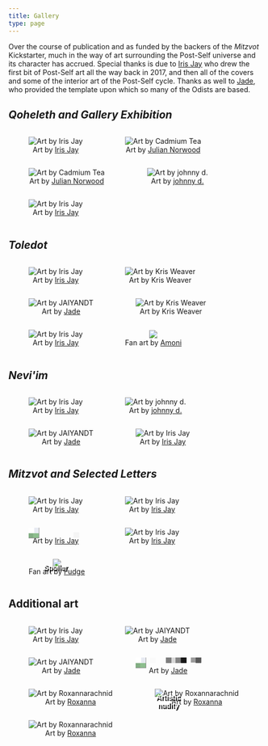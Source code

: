 ```yaml
---
title: Gallery
type: page
---
```



<style>
figure, img {
    text-align: center;
    display: inline-block;
    max-height: 200px;
}
.merge {
    display: inline-block;
    position: relative;
}
.merge img {
    position: relative;
    filter: url(#pixelate);
}
.merge span {
    width: 80%;
    text-align: center;
    position: absolute;
    text-indent: 0;
    top: 70px;
    left: 10%;
    color: #fff;
    font-weight: bold;
    text-decoration: none;
    font-family: sans-serif;
    text-shadow: 2px 3px 0px #000;
    background-color: rgba(0,0,0,0);
    text-align: center;
}
</style>

Over the course of publication and as funded by the backers of the *Mitzvot* Kickstarter, much in the way of art surrounding the Post-Self universe and its character has accrued. Special thanks is due to [Iris Jay](https://irisjay.net) who drew the first bit of Post-Self art all the way back in 2017, and then all of the covers and some of the interior art of the Post-Self cycle. Thanks as well to [Jade](https://linktr.ee/cupsofjade), who provided the template upon which so many of the Odists are based.

## *Qoheleth and Gallery Exhibition*

<figure>
    <a href="/img/gallery/qoheleth-front.png"><img src="/img/gallery/thumbs/qoheleth-front.png" alt="Art by Iris Jay"/></a>
    <figcaption>Art by <a href="https://irisjay.net" target="blank">Iris Jay</a></figcaption>
</figure>
<figure>
    <a href="/img/gallery/awdae-1.png"><img src="/img/gallery/thumbs/awdae-1.png" alt="Art by Cadmium Tea"/></a>
    <figcaption>Art by <a href="https://www.brushandtea.com/" target="blank">Julian Norwood</a></figcaption>
</figure>
<figure>
    <a href="/img/gallery/awdae-2.png"><img src="/img/gallery/thumbs/awdae-2.png" alt="Art by Cadmium Tea"/></a>
    <figcaption>Art by <a href="https://www.brushandtea.com/" target="blank">Julian Norwood</a></figcaption>
</figure>
<figure>
    <a href="/img/gallery/dear.png"><img src="/img/gallery/thumbs/dear.png" alt="Art by johnny d."/></a>
    <figcaption>Art by <a href="http://dumpstercryptid.carrd.co/" target="blank">johnny d.</a></figcaption>
</figure>
<figure>
    <a href="/img/gallery/qoheleth-back.png"><img src="/img/gallery/thumbs/qoheleth-back.png" alt="Art by Iris Jay"/></a>
    <figcaption>Art by <a href="https://irisjay.net" target="blank">Iris Jay</a></figcaption>
</figure>

## *Toledot*

<figure>
    <a href="/img/gallery/toledot-front.png"><img src="/img/gallery/thumbs/toledot-front.png" alt="Art by Iris Jay"/></a>
    <figcaption>Art by <a href="https://irisjay.net" target="blank">Iris Jay</a></figcaption>
</figure>
<figure>
    <a href="/img/gallery/shove.png"><img src="/img/gallery/thumbs/shove.png" alt="Art by Kris Weaver"/></a>
    <figcaption>Art by Kris Weaver</figcaption>
</figure>
<figure>
    <a href="/img/gallery/cairns.png"><img src="/img/gallery/thumbs/cairns.png" alt="Art by JAIYANDT"/></a>
    <figcaption>Art by <a href="https://linktr.ee/cupsofjade" target="blank">Jade</a></figcaption>
</figure>
<figure>
    <a href="/img/gallery/dandelions.png"><img src="/img/gallery/thumbs/dandelions.png" alt="Art by Kris Weaver"/></a>
    <figcaption>Art by Kris Weaver</figcaption>
</figure>
<figure>
    <a href="/img/gallery/toledot-back.png"><img src="/img/gallery/thumbs/toledot-back.png" alt="Art by Iris Jay"/></a>
    <figcaption>Art by <a href="https://irisjay.net" target="blank">Iris Jay</a></figcaption>
</figure>
<figure>
    <a href="/img/gallery/hadje.png"><img src="/img/gallery/thumbs/hadje.png"/></a>
    <figcaption>Fan art by <a href="https://cohost.org/Amoni-The-Sabertooth">Amoni</a></figcaption>
</figure>

## *Nevi'im*

<figure>
    <a href="/img/gallery/neviim-front.png"><img src="/img/gallery/thumbs/neviim-front.png" alt="Art by Iris Jay"/></a>
    <figcaption>Art by <a href="https://irisjay.net" target="blank">Iris Jay</a></figcaption>
</figure>
<figure>
    <a href="/img/gallery/awnh.png"><img src="/img/gallery/thumbs/awnh.png" alt="Art by johnny d."/></a>
    <figcaption>Art by <a href="http://dumpstercryptid.carrd.co/" target="blank">johnny d.</a></figcaption>
</figure>
<figure>
    <a href="/img/gallery/stolon.png"><img src="/img/gallery/thumbs/stolon.png" alt="Art by JAIYANDT"/></a>
    <figcaption>Art by <a href="https://linktr.ee/cupsofjade" target="blank">Jade</a></figcaption>
</figure>
<figure>
    <a href="/img/gallery/neviim-back.png"><img src="/img/gallery/thumbs/neviim-back.png" alt="Art by Iris Jay"/></a>
    <figcaption>Art by <a href="https://irisjay.net" target="blank">Iris Jay</a></figcaption>
</figure>

## *Mitzvot and Selected Letters*

<figure>
    <a href="/img/gallery/mitzvot-front.png"><img src="/img/gallery/thumbs/mitzvot-front.png" alt="Art by Iris Jay"/></a>
    <figcaption>Art by <a href="https://irisjay.net" target="blank">Iris Jay</a></figcaption>
</figure>
<figure>
    <a href="/img/gallery/monologue.png"><img src="/img/gallery/thumbs/monologue.png" alt="Art by Iris Jay"/></a>
    <figcaption>Art by <a href="https://irisjay.net" target="blank">Iris Jay</a></figcaption>
</figure>
<figure>
    <a class="merge" href="/img/gallery/merge.png"><img alt="Art by Iris Jay" src="/img/gallery/thumbs/merge.png" /><span>Spoiler</span></a>
    <figcaption>Art by <a href="https://irisjay.net" target="blank">Iris Jay</a></figcaption>
</figure>
<figure>
    <a href="/img/gallery/mitzvot-back.png"><img src="/img/gallery/thumbs/mitzvot-back.png" alt="Art by Iris Jay"/></a>
    <figcaption>Art by <a href="https://irisjay.net" target="blank">Iris Jay</a></figcaption>
</figure>
<figure>
    <a href="/img/gallery/full-of-skunks.png"><img src="/img/gallery/thumbs/full-of-skunks.png"/></a>
    <figcaption>Fan art by <a href="https://vulpine.club/@fudge_the_sphinx">Fudge</a></figcaption>
</figure>

## Additional art

<figure>
    <a href="/img/gallery/dear-ref.png"><img src="/img/gallery/thumbs/dear-ref.png" alt="Art by Iris Jay"/></a>
    <figcaption>Art by <a href="https://irisjay.net" target="blank">Iris Jay</a></figcaption>
</figure>
<figure>
    <a href="/img/gallery/writerskunk.png"><img src="/img/gallery/thumbs/writerskunk.png" alt="Art by JAIYANDT"/></a>
    <figcaption>Art by <a href="https://linktr.ee/cupsofjade" target="blank">Jade</a></figcaption>
</figure>
<figure>
    <a href="/img/gallery/ref-3.png"><img src="/img/gallery/thumbs/ref-3.png" alt="Art by JAIYANDT"/></a>
    <figcaption>Art by <a href="https://linktr.ee/cupsofjade" target="blank">Jade</a></figcaption>
</figure>
<figure>
    <a class="merge" href="/img/gallery/ref.png"><img alt="Art by JAIYANDT" src="/img/gallery/thumbs/ref.png" /><span>Artistic<br>nudity</span></a>
    <figcaption>Art by <a href="https://linktr.ee/cupsofjade" target="blank">Jade</a></figcaption>
</figure>
<figure>
    <a href="/img/gallery/lounge.png"><img alt="Art by Roxannarachnid" src="/img/gallery/thumbs/lounge.png"></a>
    <figcaption>Art by <a href="http://cohost.org/roxannarachnid" target="blank">Roxanna</a></figcaption>
</figure>
<figure>
    <a href="/img/gallery/what_right_have_i.png"><img alt="Art by Roxannarachnid" src="/img/gallery/thumbs/what_right_have_i.png"></a>
    <figcaption>Art by <a href="http://cohost.org/roxannarachnid" target="blank">Roxanna</a></figcaption>
</figure>
<figure>
    <a href="/img/gallery/motes.png"><img alt="Art by Roxannarachnid" src="/img/gallery/thumbs/motes.png"></a>
    <figcaption>Art by <a href="http://cohost.org/roxannarachnid" target="blank">Roxanna</a></figcaption>
</figure>
<!--<figure>
    <a href="/img/gallery/no_longer_myself.png"><img alt="Art by mischa" src="/img/gallery/thumbs/no_longer_myself.png"></a>
    <figcaption><a href="https://picrew.me/en/image_maker/644129">Picrew</a> by mischa</figcaption>
</figure>-->
        
<script type="text/javascript">
// There has to be a better way to do this with markdown :P
document.querySelectorAll('a').forEach(link => {
    if (link.attributes.href.textContent.substring(0,4) === '/img') {
        link.setAttribute('target', '_blank');
    }
});
</script>
<svg width="0" height="0">
  <filter id="pixelate" x="0" y="0">
    <feFlood x="4" y="4" height="2" width="2"/>
    <feComposite width="10" height="10"/>
    <feTile result="a"/>
    <feComposite in="SourceGraphic" in2="a" operator="in"/>
    <feMorphology operator="dilate" radius="5"/>
  </filter>
</svg>
